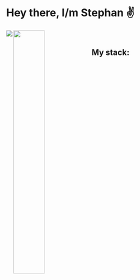 # Hey there, I/m Stephan ✌️ #

<img align="left" src="https://github-readme-stats.vercel.app/api?username=stfn-ko&count_private=true&show_icons=true&theme=github-dark"/>

<img align="left" width="40.7%" src="https://github-readme-stats.vercel.app/api/top-langs/?username=stfn-ko&theme=github-dark&layout=compact&langs_count=6&hide=javascript,html"/>

<br />

## My stack: ##





